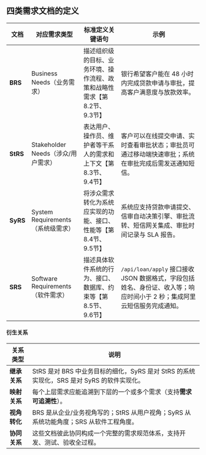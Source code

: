 ## 四类需求文档的定义

| 文档       | 对应需求类型                      | 标准定义关键语句                                | 示例                                                                        |
| -------- | --------------------------- | --------------------------------------- | ------------------------------------------------------------------------- |
| **BRS**  | Business Needs（业务需求）        | 描述组织级的目标、业务环境、操作流程、政策和战略性需求【第8.2节、9.3节】 | 银行希望客户能在 48 小时内完成贷款申请与审批，提高客户满意度与放款效率。                                    |
| **StRS** | Stakeholder Needs（涉众/用户需求）  | 表达用户、操作员、维护者等干系人的需求和上下文【第8.3节、9.4节】     | 客户可以在线提交申请、实时查看审批状态；审批员可通过移动端快速审批；系统在审批完成后需发送通知短信。                        |
| **SyRS** | System Requirements（系统级需求）  | 将涉众需求转化为系统应实现的功能、接口、性能等【第8.4节、9.5节】     | 系统应支持贷款申请提交、信审自动决策引擎、审批流转、短信网关集成、审批时间记录与 SLA 报告。                          |
| **SRS**  | Software Requirements（软件需求） | 描述具体软件系统的行为、接口、数据库、约束等【第8.5节、9.6节】      | `/api/loan/apply` 接口接收 JSON 数据格式，字段包括姓名、身份证、收入等；响应时间小于 2 秒；集成阿里云短信服务完成通知。 |

#### 衍生关系

|关系类型|说明|
|---|---|
|**继承关系**|StRS 是对 BRS 中业务目标的细化，SyRS 是对 StRS 的系统实现化，SRS 是对 SyRS 的软件实现化。|
|**映射关系**|每个上层需求应能追溯到下层的一个或多个需求（支持**需求可追溯性**）。|
|**视角转化**|BRS 是从企业/业务视角写的；StRS 从用户视角；SyRS 从系统功能角度；SRS 从软件工程角度。|
|**协同关系**|这些文档彼此协同构成一个完整的需求规范体系，支持开发、测试、验收全过程。|
